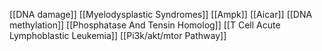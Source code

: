[[DNA damage]]
[[Myelodysplastic Syndromes]]
[[Ampk]]
[[Aicar]]
[[DNA methylation]]
[[Phosphatase And Tensin Homolog]]
[[T Cell Acute Lymphoblastic Leukemia]]
[[Pi3k/akt/mtor Pathway]]

